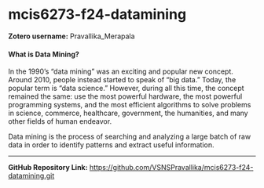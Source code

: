 # mcis6273-f24-datamining  

**Zotero username:** Pravallika_Merapala  

#### What is Data Mining?  
In the 1990’s “data mining” was an exciting and popular new concept. Around
2010, people instead started to speak of “big data.” Today, the popular term is
“data science.” However, during all this time, the concept remained the same:
use the most powerful hardware, the most powerful programming systems, and
the most efficient algorithms to solve problems in science, commerce, healthcare,
government, the humanities, and many other fields of human endeavor.  

Data mining is the process of searching and analyzing a large batch of raw data in order to identify patterns and extract useful information.  

---

**GitHub Repository Link:** <https://github.com/VSNSPravallika/mcis6273-f24-datamining.git>  

